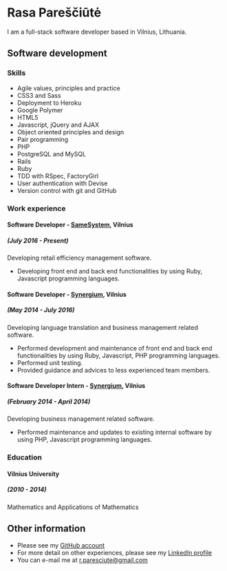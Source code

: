 # Rasa Pareščiūtė

I am a full-stack software developer based in Vilnius, Lithuania.

## Software development

### Skills

* Agile values, principles and practice
* CSS3 and Sass
* Deployment to Heroku
* Google Polymer
* HTML5
* Javascript, jQuery and AJAX
* Object oriented principles and design
* Pair programming
* PHP
* PostgreSQL and MySQL
* Rails
* Ruby
* TDD with RSpec, FactoryGirl
* User authentication with Devise
* Version control with git and GitHub

### Work experience

#### Software Developer - [SameSystem](https://www.samesystem.com/), Vilnius
##### (July 2016 - Present)

Developing retail efficiency management software.

* Developing front end and back end functionalities by using Ruby, Javascript programming languages.

#### Software Developer - [Synergium](https://www.synergium.eu), Vilnius
##### (May 2014 - July 2016)

Developing language translation and business management related software.

* Performed development and maintenance of front end and back end functionalities by using Ruby, Javascript, PHP programming languages.
* Performed unit testing.
* Provided guidance and advices to less experienced team members.

#### Software Developer Intern - [Synergium](https://www.synergium.eu), Vilnius
##### (February 2014 - April 2014)

Developing business management related software.

* Performed maintenance and updates to existing internal software by using PHP, Javascript programming languages.

### Education

#### Vilnius University
##### (2010 - 2014)

Mathematics and Applications of Mathematics

## Other information

* Please see my [GitHub account](https://github.com/kraftingas)
* For more detail on other experiences, please see my [LinkedIn profile](https://lt.linkedin.com/in/rasaparesciute)
* You can e-mail me at r.paresciute@gmail.com
